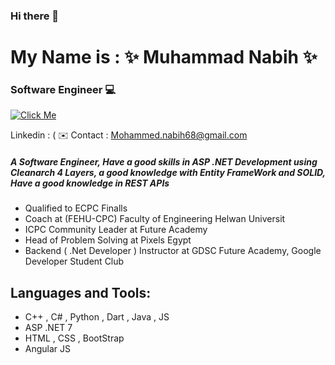 ### Hi there 👋
# My Name is : ✨ Muhammad Nabih ✨
### Software Engineer 💻

[![Click Me](https://cdn-icons-png.flaticon.com/128/3536/3536505.png)](https://www.linkedin.com/in/muhammed-nabih-b272a71ba/)

 Linkedin : (
✉️ Contact : Mohammed.nabih68@gmail.com 

##### A Software Engineer,   Have a good skills in ASP .NET Development using Cleanarch 4 Layers, a good knowledge with Entity FrameWork and SOLID, Have a good knowledge in REST APIs



- Qualified to ECPC Finalls
- Coach at (FEHU-CPC) Faculty of Engineering Helwan Universit
- ICPC Community Leader at Future Academy
- Head of Problem Solving at Pixels Egypt
- Backend ( .Net Developer ) Instructor at GDSC Future Academy, Google Developer Student Club
## Languages and Tools:

- C++ , C# , Python , Dart , Java , JS
- ASP .NET 7
- HTML , CSS , BootStrap
- Angular JS

 

<!--
**Muhammed-Nabih/Muhammed-Nabih** is a ✨ _special_ ✨ repository because its `README.md` (this file) appears on your GitHub profile.

Here are some ideas to get you started:

- 🔭 I’m currently working on ...
- 🌱 I’m currently learning ...
- 👯 I’m looking to collaborate on ...
- 🤔 I’m looking for help with ...
- 💬 Ask me about ...
- 📫 How to reach me: ...
- 😄 Pronouns: ...
- ⚡ Fun fact: ...
-->
